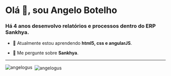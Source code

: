 <h1>Olá 👋, sou Angelo Botelho</h1>
<h3>Há 4 anos desenvolvo relatórios e processos dentro do ERP Sankhya.</h3>

- 🌱 Atualmente estou aprendendo **html5, css e angularJS**.

- 💬 Me pergunte sobre **Sankhya**.

<!--<h3 align="left">Connect with me:</h3>
<p align="left">
<a href="https://linkedin.com/in/angelo-botelho-15753b128" target="blank"><img align="center" src="https://raw.githubusercontent.com/rahuldkjain/github-profile-readme-generator/master/src/images/icons/Social/linked-in-alt.svg" alt="angelo-botelho-15753b128" height="30" width="40" /></a>
<a href="https://instagram.com/angelogus" target="blank"><img align="center" src="https://raw.githubusercontent.com/rahuldkjain/github-profile-readme-generator/master/src/images/icons/Social/instagram.svg" alt="angelogus" height="30" width="40" /></a>
</p>
-->
<hr>
<p><img align="left" src="https://github-readme-stats.vercel.app/api/top-langs?username=angelogus&show_icons=true&locale=en&layout=compact" alt="angelogus" /></p>

<p>&nbsp;<img align="center" src="https://github-readme-stats.vercel.app/api?username=angelogus&show_icons=true&locale=en" alt="angelogus" /></p>
